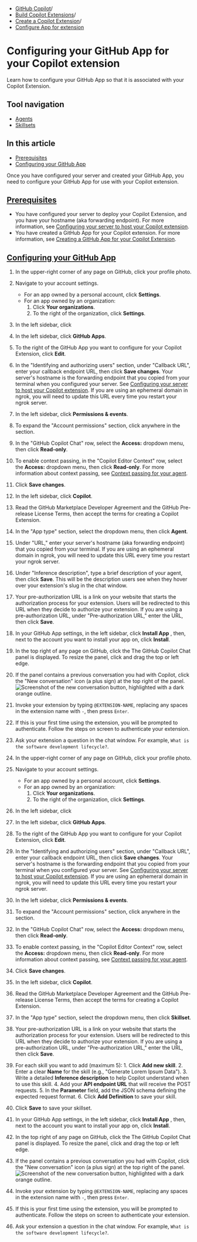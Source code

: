   * [GitHub Copilot](https://docs.github.com/en/copilot "GitHub Copilot")/
  * [Build Copilot Extensions](https://docs.github.com/en/copilot/building-copilot-extensions "Build Copilot Extensions")/
  * [Create a Copilot Extension](https://docs.github.com/en/copilot/building-copilot-extensions/creating-a-copilot-extension "Create a Copilot Extension")/
  * [Configure App for extension](https://docs.github.com/en/copilot/building-copilot-extensions/creating-a-copilot-extension/configuring-your-github-app-for-your-copilot-extension "Configure App for extension")


# Configuring your GitHub App for your Copilot extension
Learn how to configure your GitHub App so that it is associated with your Copilot Extension.
## Tool navigation
  * [Agents](https://docs.github.com/en/copilot/building-copilot-extensions/creating-a-copilot-extension/configuring-your-github-app-for-your-copilot-extension?tool=agents)
  * [Skillsets](https://docs.github.com/en/copilot/building-copilot-extensions/creating-a-copilot-extension/configuring-your-github-app-for-your-copilot-extension?tool=skillsets)


## In this article
  * [Prerequisites](https://docs.github.com/en/copilot/building-copilot-extensions/creating-a-copilot-extension/configuring-your-github-app-for-your-copilot-extension#prerequisites)
  * [Configuring your GitHub App](https://docs.github.com/en/copilot/building-copilot-extensions/creating-a-copilot-extension/configuring-your-github-app-for-your-copilot-extension#configuring-your-github-app)


Once you have configured your server and created your GitHub App, you need to configure your GitHub App for use with your Copilot extension.
## [Prerequisites](https://docs.github.com/en/copilot/building-copilot-extensions/creating-a-copilot-extension/configuring-your-github-app-for-your-copilot-extension#prerequisites)
  * You have configured your server to deploy your Copilot Extension, and you have your hostname (aka forwarding endpoint). For more information, see [Configuring your server to host your Copilot extension](https://docs.github.com/en/copilot/building-copilot-extensions/creating-a-copilot-extension/configuring-your-server-to-deploy-your-copilot-agent).
  * You have created a GitHub App for your Copilot extension. For more information, see [Creating a GitHub App for your Copilot Extension](https://docs.github.com/en/copilot/building-copilot-extensions/creating-a-copilot-extension/creating-a-github-app-for-your-copilot-extension).


## [Configuring your GitHub App](https://docs.github.com/en/copilot/building-copilot-extensions/creating-a-copilot-extension/configuring-your-github-app-for-your-copilot-extension#configuring-your-github-app)
  1. In the upper-right corner of any page on GitHub, click your profile photo.
  2. Navigate to your account settings.
     * For an app owned by a personal account, click **Settings**.
     * For an app owned by an organization: 
       1. Click **Your organizations**.
       2. To the right of the organization, click **Settings**.
  3. In the left sidebar, click 
  4. In the left sidebar, click **GitHub Apps**.
  5. To the right of the GitHub App you want to configure for your Copilot Extension, click **Edit**.
  6. In the "Identifying and authorizing users" section, under "Callback URL", enter your callback endpoint URL, then click **Save changes**.
Your server's hostname is the forwarding endpoint that you copied from your terminal when you configured your server. See [Configuring your server to host your Copilot extension](https://docs.github.com/en/copilot/building-copilot-extensions/creating-a-copilot-extension/configuring-your-server-to-deploy-your-copilot-agent).
If you are using an ephemeral domain in ngrok, you will need to update this URL every time you restart your ngrok server.
  7. In the left sidebar, click **Permissions & events**.
  8. To expand the "Account permissions" section, click anywhere in the section.
  9. In the "GitHub Copilot Chat" row, select the **Access:** dropdown menu, then click **Read-only**.
  10. To enable context passing, in the "Copilot Editor Context" row, select the **Access:** dropdown menu, then click **Read-only**. For more information about context passing, see [Context passing for your agent](https://docs.github.com/en/copilot/building-copilot-extensions/building-a-copilot-agent-for-your-copilot-extension/context-passing-for-your-agent).
  11. Click **Save changes**.
  12. In the left sidebar, click **Copilot**.
  13. Read the GitHub Marketplace Developer Agreement and the GitHub Pre-release License Terms, then accept the terms for creating a Copilot Extension.
  14. In the "App type" section, select the dropdown menu, then click **Agent**.
  15. Under "URL," enter your server's hostname (aka forwarding endpoint) that you copied from your terminal.
If you are using an ephemeral domain in ngrok, you will need to update this URL every time you restart your ngrok server.
  16. Under "Inference description", type a brief description of your agent, then click **Save**. This will be the description users see when they hover over your extension's slug in the chat window.
  17. Your pre-authorization URL is a link on your website that starts the authorization process for your extension. Users will be redirected to this URL when they decide to authorize your extension. If you are using a pre-authorization URL, under "Pre-authorization URL," enter the URL, then click **Save**.
  18. In your GitHub App settings, in the left sidebar, click **Install App** , then, next to the account you want to install your app on, click **Install**.
  19. In the top right of any page on GitHub, click the 
The GitHub Copilot Chat panel is displayed. To resize the panel, click and drag the top or left edge.
  20. If the panel contains a previous conversation you had with Copilot, click the "New conversation" icon (a plus sign) at the top right of the panel.
![Screenshot of the new conversation button, highlighted with a dark orange outline.](https://docs.github.com/assets/cb-8475/images/help/copilot/chat-new-conversation-button.png)
  21. Invoke your extension by typing `@EXTENSION-NAME`, replacing any spaces in the extension name with `-`, then press `Enter`.
  22. If this is your first time using the extension, you will be prompted to authenticate. Follow the steps on screen to authenticate your extension.
  23. Ask your extension a question in the chat window. For example, `What is the software development lifecycle?`.


  1. In the upper-right corner of any page on GitHub, click your profile photo.
  2. Navigate to your account settings.
     * For an app owned by a personal account, click **Settings**.
     * For an app owned by an organization: 
       1. Click **Your organizations**.
       2. To the right of the organization, click **Settings**.
  3. In the left sidebar, click 
  4. In the left sidebar, click **GitHub Apps**.
  5. To the right of the GitHub App you want to configure for your Copilot Extension, click **Edit**.
  6. In the "Identifying and authorizing users" section, under "Callback URL", enter your callback endpoint URL, then click **Save changes**.
Your server's hostname is the forwarding endpoint that you copied from your terminal when you configured your server. See [Configuring your server to host your Copilot extension](https://docs.github.com/en/copilot/building-copilot-extensions/creating-a-copilot-extension/configuring-your-server-to-deploy-your-copilot-agent).
If you are using an ephemeral domain in ngrok, you will need to update this URL every time you restart your ngrok server.
  7. In the left sidebar, click **Permissions & events**.
  8. To expand the "Account permissions" section, click anywhere in the section.
  9. In the "GitHub Copilot Chat" row, select the **Access:** dropdown menu, then click **Read-only**.
  10. To enable context passing, in the "Copilot Editor Context" row, select the **Access:** dropdown menu, then click **Read-only**. For more information about context passing, see [Context passing for your agent](https://docs.github.com/en/copilot/building-copilot-extensions/building-a-copilot-agent-for-your-copilot-extension/context-passing-for-your-agent).
  11. Click **Save changes**.
  12. In the left sidebar, click **Copilot**.
  13. Read the GitHub Marketplace Developer Agreement and the GitHub Pre-release License Terms, then accept the terms for creating a Copilot Extension.
  14. In the "App type" section, select the dropdown menu, then click **Skillset**.
  15. Your pre-authorization URL is a link on your website that starts the authorization process for your extension. Users will be redirected to this URL when they decide to authorize your extension. If you are using a pre-authorization URL, under "Pre-authorization URL," enter the URL, then click **Save**.
  16. For each skill you want to add (maximum 5):
    1. Click **Add new skill**.
    2. Enter a clear **Name** for the skill (e.g., "Generate Lorem Ipsum Data").
    3. Write a detailed **Inference description** to help Copilot understand when to use this skill.
    4. Add your **API endpoint URL** that will receive the POST requests.
    5. In the **Parameter** field, add the JSON schema defining the expected request format.
    6. Click **Add Definition** to save your skill.
  17. Click **Save** to save your skillset.
  18. In your GitHub App settings, in the left sidebar, click **Install App** , then, next to the account you want to install your app on, click **Install**.
  19. In the top right of any page on GitHub, click the 
The GitHub Copilot Chat panel is displayed. To resize the panel, click and drag the top or left edge.
  20. If the panel contains a previous conversation you had with Copilot, click the "New conversation" icon (a plus sign) at the top right of the panel.
![Screenshot of the new conversation button, highlighted with a dark orange outline.](https://docs.github.com/assets/cb-8475/images/help/copilot/chat-new-conversation-button.png)
  21. Invoke your extension by typing `@EXTENSION-NAME`, replacing any spaces in the extension name with `-`, then press `Enter`.
  22. If this is your first time using the extension, you will be prompted to authenticate. Follow the steps on screen to authenticate your extension.
  23. Ask your extension a question in the chat window. For example, `What is the software development lifecycle?`.


